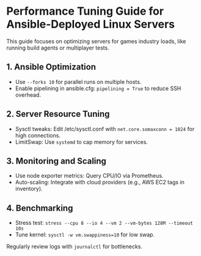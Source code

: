# Performance Tuning Guide for Ansible-Deployed Linux Servers

This guide focuses on optimizing servers for games industry loads, like running build agents or multiplayer tests.

## 1. Ansible Optimization
- Use `--forks 10` for parallel runs on multiple hosts.
- Enable pipelining in ansible.cfg: `pipelining = True` to reduce SSH overhead.

## 2. Server Resource Tuning
- Sysctl tweaks: Edit /etc/sysctl.conf with `net.core.somaxconn = 1024` for high connections.
- LimitSwap: Use `systemd` to cap memory for services.

## 3. Monitoring and Scaling
- Use node exporter metrics: Query CPU/IO via Prometheus.
- Auto-scaling: Integrate with cloud providers (e.g., AWS EC2 tags in inventory).

## 4. Benchmarking
- Stress test: `stress --cpu 8 --io 4 --vm 2 --vm-bytes 128M --timeout 10s`
- Tune kernel: `sysctl -w vm.swappiness=10` for low swap.

Regularly review logs with `journalctl` for bottlenecks.

